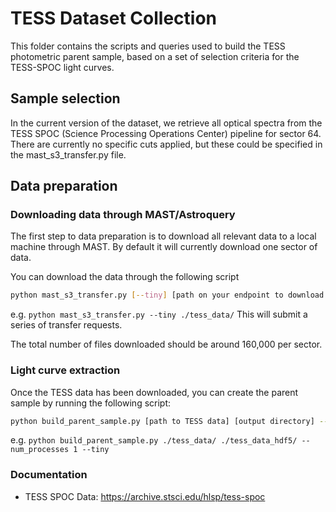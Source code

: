 # TESS Dataset Collection

This folder contains the scripts and queries used to build the TESS photometric parent sample, based on 
a set of selection criteria for the TESS-SPOC light curves.

## Sample selection

In the current version of the dataset, we retrieve all optical spectra from the TESS SPOC (Science Processing Operations Center) pipeline for sector 64. There are currently no specific cuts applied, but these could be specified in the mast_s3_transfer.py file.

## Data preparation

### Downloading data through MAST/Astroquery

The first step to data preparation is to download all relevant data to a local machine through MAST. By default it will currently download one sector of data.

You can download the data through the following script
```bash
python mast_s3_transfer.py [--tiny] [path on your endpoint to download TESS data]
```
e.g. `python mast_s3_transfer.py --tiny ./tess_data/`
This will submit a series of transfer requests.

The total number of files downloaded should be around 160,000 per sector.

### Light curve extraction

Once the TESS data has been downloaded, you can create the parent sample by running the following script:
```bash
python build_parent_sample.py [path to TESS data] [output directory] --num_processes [1] [--tiny];
```
e.g. `python build_parent_sample.py ./tess_data/ ./tess_data_hdf5/ --num_processes 1 --tiny`

### Documentation

- TESS SPOC Data: https://archive.stsci.edu/hlsp/tess-spoc